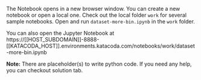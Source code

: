 The Notebook opens in a new browser window. You can create a new notebook or open a local one. Check out the local folder `work` for several sample notebooks. Open and run `dataset-more-bin.ipynb` in the `work` folder.

You can also open the Jupyter Notebook at https://[[HOST_SUBDOMAIN]]-8888-[[KATACODA_HOST]].environments.katacoda.com/notebooks/work/dataset-more-bin.ipynb

**Note:**
There are placeholder(s) to write python code. If you need any help, you can checkout solution tab.